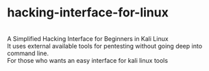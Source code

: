 # hacking-interface-for-linux
<br />A Simplified Hacking Interface for Beginners in Kali Linux
<br />It uses external available tools for pentesting without going deep into command line.
<br />For those who wants an easy interface for kali linux tools
